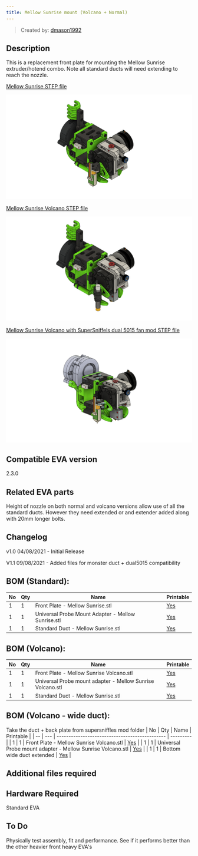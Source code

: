 ```yaml
---
title: Mellow Sunrise mount (Volcano + Normal)
---
```


> Created by: [dmason1992](https://github.com/dmason1992)

## Description
This is a replacement front plate for mounting the Mellow Sunrise extruder/hotend combo. Note all standard ducts will need extending to reach the nozzle.

[Mellow Sunrise STEP file](stls/Assembly-Mellow-Sunrise.step)

![Mellow Sunrise](assets/Mellow-Sunrise.png)

[Mellow Sunrise Volcano STEP file](stls/Assembly-Mellow-Sunrise-Volcano.step)

![Mellow Sunrise](assets/Mellow-Sunrise-Volcano.png)

[Mellow Sunrise Volcano with SuperSniffels dual 5015 fan mod STEP file](stls/Assembly-Mellow-Sunrise-Volcano-Dual5015-Monsterduct.step)

![Mellow Sunrise](assets/Mellow-Sunrise-Volcano-dual5015.png)

## Compatible EVA version
2.3.0

## Related EVA parts
Height of nozzle on both normal and volcano versions allow use of all the standard ducts. However they need extended or and extender added along with 20mm longer bolts.

## Changelog
v1.0 04/08/2021 - Initial Release

V1.1 09/08/2021 - Added files for monster duct + dual5015 compatibility

## BOM (Standard):
| No | Qty | Name                                           | Printable |
| -- | --- | ---------------------------------------------- | --------- |
| 1  | 1   | Front Plate - Mellow Sunrise.stl                         | [Yes](stls/Front-Plate-Mellow-Sunrise.stl) |
| 1  | 1   | Universal Probe Mount Adapter - Mellow Sunrise.stl                         | [Yes](stls/Universal-Probe-Mount-Adapter-Mellow-Sunrise.stl) |
| 1  | 1   | Standard Duct - Mellow Sunrise.stl                         | [Yes](stls/Standard-Duct-Mellow-Sunrise.stl) |

## BOM (Volcano):
| No | Qty | Name                                           | Printable |
| -- | --- | ---------------------------------------------- | --------- |
| 1  | 1   | Front Plate - Mellow Sunrise Volcano.stl                         | [Yes](stls/Front-Plate-Mellow-Sunrise-Volcano.stl) |
| 1  | 1   | Universal Probe mount adapter - Mellow Sunrise Volcano.stl                         | [Yes](stls/Universal-Probe-mount-adapter-Mellow-Sunrise-Volcano.stl) |
| 1  | 1   | Standard Duct - Mellow Sunrise.stl                         | [Yes](stls/Standard-Duct-Mellow-Sunrise.stl) |

## BOM (Volcano - wide duct):
Take the duct + back plate from supersniffles mod folder
| No | Qty | Name                                           | Printable |
| -- | --- | ---------------------------------------------- | --------- |
| 1  | 1   | Front Plate - Mellow Sunrise Volcano.stl                         | [Yes](stls/Front-Plate-Mellow-Sunrise-Volcano.stl) |
| 1  | 1   | Universal Probe mount adapter - Mellow Sunrise Volcano.stl                         | [Yes](stls/Universal-Probe-mount-adapter-Mellow-Sunrise-Volcano.stl) |
| 1  | 1   | Bottom wide duct extended                         | [Yes](stls/Bottom-Wide-Duct-Extended.stl) |

## Additional files required

## Hardware Required 
Standard EVA

## To Do 
Physically test assembly, fit and performance. See if it performs better than the other heavier front heavy EVA's
